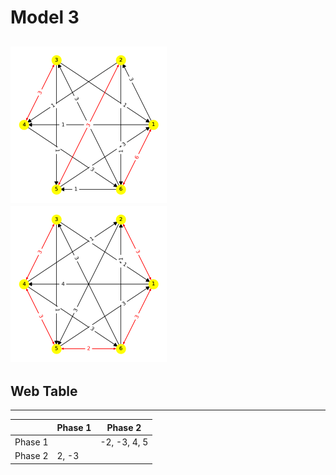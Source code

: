# Model 3 #
<img src="./model3_phase_0.png" width="250" height="250"> <img src="./model3_phase_1.png" width="250" height="250"> 
---
## Web Table ##
---
||Phase 1|Phase 2|
|---|---|---|
Phase 1||-2, -3, 4, 5|
Phase 2|2, -3||
